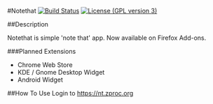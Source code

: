 #Notethat [![Build Status](https://travis-ci.org/oguzhancoskun/notethat.svg?branch=master)](https://travis-ci.org/oguzhancoskun/notethat) [![License (GPL version 3)](https://img.shields.io/badge/license-GNU%20GPL%20version%203-green.svg?style=flat-square)](http://opensource.org/licenses/GPL-3.0)

##Description

Notethat is simple 'note that' app. Now available on Firefox Add-ons.

###Planned Extensions
* Chrome Web Store
* KDE / Gnome Desktop Widget
* Android Widget

##How To Use
Login to https://nt.zproc.org
